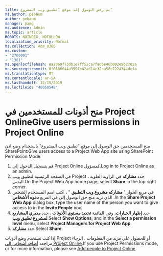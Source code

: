 ```yaml
---
title: تم رفض الوصول إلى موقع "تطبيق ويب المشروع"
ms.author: pebaum
author: pebaum
manager: pamg
ms.audience: Admin
ms.topic: article
ROBOTS: NOINDEX, NOFOLLOW
localization_priority: Normal
ms.collection: Adm_O365
ms.custom:
- "2700001"
- "1381"
ms.openlocfilehash: ea2069f73db1e7ff52ca7fa0be46b002e9b2702a
ms.sourcegitcommit: 0f0186044a3597e42ad14c32ca58e7224344dcfa
ms.translationtype: MT
ms.contentlocale: ar-SA
ms.lasthandoff: 12/15/2019
ms.locfileid: "40050548"
---
```

# <a name="give-users-permissions-in-project-online"></a><span data-ttu-id="4c6d6-102">منح أذونات للمستخدمين في Project Online</span><span class="sxs-lookup"><span data-stu-id="4c6d6-102">Give users permissions in Project Online</span></span>

<span data-ttu-id="4c6d6-103">منح المستخدمين حق الوصول إلى موقع "تطبيق ويب المشروع" باستخدام وضع اذن SharePoint:</span><span class="sxs-lookup"><span data-stu-id="4c6d6-103">Give users access to a Project Web App site using SharePoint Permission Mode:</span></span>

1. <span data-ttu-id="4c6d6-104">قم بتسجيل الدخول إلى Project Online كمسؤول.</span><span class="sxs-lookup"><span data-stu-id="4c6d6-104">Log in to Project Online as an admin.</span></span>
2. <span data-ttu-id="4c6d6-105">في الصفحة الرئيسية لتطبيق ويب Project ، حدد **مشاركه** في الزاوية العلوية اليمني.</span><span class="sxs-lookup"><span data-stu-id="4c6d6-105">On the Project Web App home page, select **Share** in the top right corner.</span></span>
3. <span data-ttu-id="4c6d6-106">في مربع الحوار " **مشاركه مشروع ويب التطبيق** " ، اكتب اسم المستخدم الشخص الذي تريد منح حق الوصول إلى في المربع **دعوه الأشخاص** .</span><span class="sxs-lookup"><span data-stu-id="4c6d6-106">In the **Share Project Web App** dialog box, type the user name of the person you want to give access to in the **Invite People** box.</span></span>
4. <span data-ttu-id="4c6d6-107">حدد **إظهار الخيارات**، وفي القائمة **تحديد مستوي الأذونات** ، حدد **مديري المشاريع لمشروع تطبيق ويب**.</span><span class="sxs-lookup"><span data-stu-id="4c6d6-107">Select **Show Options**, and in the **Select a permission level** menu, select **Project Managers for Project Web App**.</span></span>
5. <span data-ttu-id="4c6d6-108">حدد **مشاركه**.</span><span class="sxs-lookup"><span data-stu-id="4c6d6-108">Select **Share**.</span></span>

<span data-ttu-id="4c6d6-109">إذا كنت تستخدم وضع أذونات Project أو للحصول علي مزيد من المعلومات ، الرجاء مراجعه [أضافه أشخاص إلى Project Online](https://docs.microsoft.com/projectonline/step-2-add-people-to-project-online).</span><span class="sxs-lookup"><span data-stu-id="4c6d6-109">If you use Project Permissions mode, or for more information, please see [Add people to Project Online](https://docs.microsoft.com/projectonline/step-2-add-people-to-project-online).</span></span>
